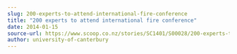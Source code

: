 ```yaml
---
slug: 200-experts-to-attend-international-fire-conference
title: "200 experts to attend international fire conference"
date: 2014-01-15
source-url: https://www.scoop.co.nz/stories/SC1401/S00028/200-experts-to-attend-international-fire-conference.htm
author: university-of-canterbury
---
```

